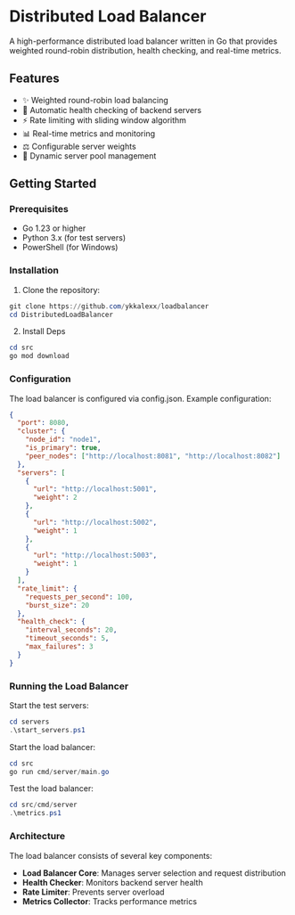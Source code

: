 # Distributed Load Balancer

A high-performance distributed load balancer written in Go that provides weighted round-robin distribution, health checking, and real-time metrics.

## Features

- ✨ Weighted round-robin load balancing
- 🏥 Automatic health checking of backend servers
- ⚡ Rate limiting with sliding window algorithm
- 📊 Real-time metrics and monitoring
- ⚖️ Configurable server weights
- 🔄 Dynamic server pool management

## Getting Started

### Prerequisites

- Go 1.23 or higher
- Python 3.x (for test servers)
- PowerShell (for Windows)

### Installation

1. Clone the repository:

```powershell
git clone https://github.com/ykkalexx/loadbalancer
cd DistributedLoadBalancer
```

2. Install Deps

```powershell
cd src
go mod download
```

### Configuration

The load balancer is configured via config.json. Example configuration:

```json
{
  "port": 8080,
  "cluster": {
    "node_id": "node1",
    "is_primary": true,
    "peer_nodes": ["http://localhost:8081", "http://localhost:8082"]
  },
  "servers": [
    {
      "url": "http://localhost:5001",
      "weight": 2
    },
    {
      "url": "http://localhost:5002",
      "weight": 1
    },
    {
      "url": "http://localhost:5003",
      "weight": 1
    }
  ],
  "rate_limit": {
    "requests_per_second": 100,
    "burst_size": 20
  },
  "health_check": {
    "interval_seconds": 20,
    "timeout_seconds": 5,
    "max_failures": 3
  }
}
```

### Running the Load Balancer

Start the test servers:

```powershell
cd servers
.\start_servers.ps1
```

Start the load balancer:

```powershell
cd src
go run cmd/server/main.go
```

Test the load balancer:

```powershell
cd src/cmd/server
.\metrics.ps1
```

### Architecture

The load balancer consists of several key components:

- **Load Balancer Core**: Manages server selection and request distribution
- **Health Checker**: Monitors backend server health
- **Rate Limiter**: Prevents server overload
- **Metrics Collector**: Tracks performance metrics
